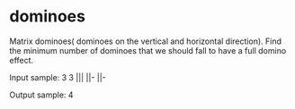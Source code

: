 # dominoes
Matrix dominoes( dominoes on the vertical and horizontal direction). Find the minimum number of dominoes that we should fall to have a full domino effect.

Input sample:
3 3
|||
||-
||-

Output sample:
4
